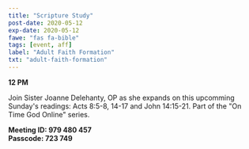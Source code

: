```yaml
---
title: "Scripture Study"
post-date: 2020-05-12
exp-date: 2020-05-12
fawe: "fas fa-bible"
tags: [event, aff]
label: "Adult Faith Formation"
txt: "adult-faith-formation"
---
```

**12 PM**

Join Sister Joanne Delehanty, OP as she expands on this upcomming Sunday's readings: Acts 8:5-8, 14-17 and John 14:15-21. Part of the "On Time God Online" series.

**Meeting ID: 979 480 457**
<br>
**Passcode: 723 749**
